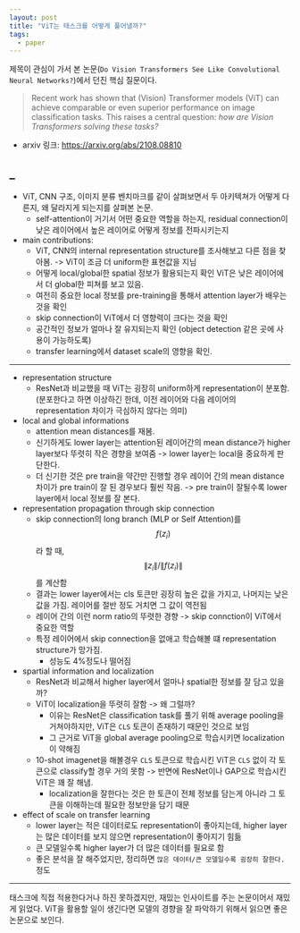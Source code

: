 ```yaml
---
layout: post
title: "ViT는 태스크를 어떻게 풀어낼까?"
tags:
  - paper
---
```


제목이 관심이 가서 본 논문(`Do Vision Transformers See Like Convolutional Neural Networks?`)에서 던진 핵심 질문이다.

> Recent work has shown that (Vision) Transformer models (ViT) can achieve comparable or even superior performance on image classification tasks. This raises a central question: *how are Vision Transformers solving these tasks?*

- arxiv 링크: <https://arxiv.org/abs/2108.08810>

## _

- ViT, CNN 구조, 이미지 분류 벤치마크를 같이 살펴보면서 두 아키텍쳐가 어떻게 다른지, 왜 달라지게 되는지를 살펴본 논문.
  - self-attention이 거기서 어떤 중요한 역할을 하는지, residual connection이 낮은 레이어에서 높은 레이어로 어떻게 정보를 전파시키는지
- main contributions:
  - ViT, CNN의 internal representation structure를 조사해보고 다른 점을 찾아봄. -> ViT이 조금 더 uniform한 표현값을 지님
  - 어떻게 local/global한 spatial 정보가 활용되는지 확인 ViT은 낮은 레이어에서 더 global한 피쳐를 보고 있음.
  - 여전히 중요한 local 정보를 pre-training을 통해서 attention layer가 배우는 것을 확인
  - skip connection이 ViT에서 더 영향력이 크다는 것을 확인
  - 공간적인 정보가 얼마나 잘 유지되는지 확인 (object detection 같은 곳에 사용이 가능하도록)
  - transfer learning에서 dataset scale의 영향을 확인.

---

- representation structure
  - ResNet과 비교했을 때 ViT는 굉장히 uniform하게 representation이 분포함. (분포한다고 하면 이상하긴 한데, 이전 레이어와 다음 레이어의 representation 차이가 극심하지 않다는 의미)
- local and global informations
  - attention mean distances를 재봄.
  - 신기하게도 lower layer는 attention된 레이어간의 mean distance가 higher layer보다 뚜렷히 작은 경향을 보여줌 -> lower layer는 local을 중요하게 판단한다.
  - 더 신기한 것은 pre train을 약간만 진행할 경우 레이어 간의 mean distance 차이가 pre train이 잘 된 경우보다 훨씬 작음. -> pre train이 잘될수록 lower layer에서 local 정보를 잘 본다.
- representation propagation through skip connection
  - skip connection의 long branch (MLP or Self Attention)를 $$f(z_i)$$라 할 때, $$\left\lVert z_i \right\rVert / \left\lVert f(z_i) \right\rVert$$를 계산함
  - 결과는 lower layer에서는 cls 토큰만 굉장히 높은 값을 가지고, 나머지는 낮은 값을 가짐. 레이어를 절반 정도 거치면 그 값이 역전됨
  - 레이어 간의 이런 norm ratio의 뚜렷한 경향 -> skip connction이 ViT에서 중요한 역할
  - 특정 레이어에서 skip connection을 없애고 학습해볼 떄 representation structure가 망가짐.
    - 성능도 4%정도나 떨어짐
- spartial information and localization
  - ResNet과 비교해서 higher layer에서 얼마나 spatial한 정보를 잘 담고 있을까?
  - ViT이 localization을 뚜렷히 잘함 -> 왜 그럴까?
    - 이유는 ResNet은 classification task를 풀기 위해 average pooling을 거쳐야하지만, ViT은 `CLS` 토큰이 존재하기 때문인 것으로 보임
    - 그 근거로 ViT을 global average pooling으로 학습시키면 localization이 약해짐
  - 10-shot imagenet을 해볼경우 `CLS` 토큰으로 학습시킨 ViT은 `CLS` 없이 각 토큰으로 classify할 경우 거의 못함 -> 반면에 ResNet이나 GAP으로 학습시킨 ViT은 꽤 잘 해냄.
    - localization을 잘한다는 것은 한 토큰이 전체 정보를 담는게 아니라 그 토큰을 이해하는데 필요한 정보만을 담기 때문
- effect of scale on transfer learning
  - lower layer는 적은 데이터로도 representation이 좋아지는데, higher layer는 많은 데이터를 보지 않으면 representation이 좋아지기 힘듦
  - 큰 모델일수록 higher layer가 더 많은 데이터를 필요로 함
  - 좋은 분석을 잘 해주었지만, 정리하면 `많은 데이터/큰 모델일수록 굉장히 잘한다.` 정도

---

태스크에 직접 적용한다거나 하진 못하겠지만, 재밌는 인사이트를 주는 논문이어서 재밌게 읽었다. ViT을 활용할 일이 생긴다면 모델의 경향을 잘 파악하기 위해서 읽으면 좋은 논문으로 보인다.
